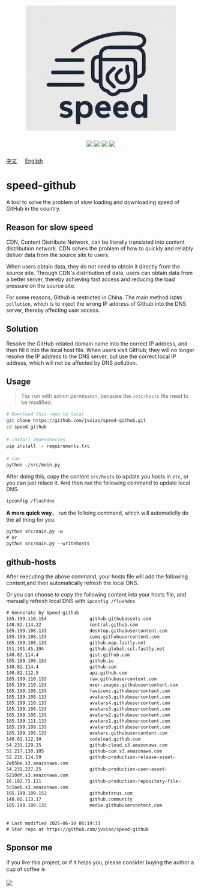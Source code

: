 


<!-- </img> -->
<div align="center"> <img src="./img/logo.jpg" width="400px"></div>

<p align="center" style="padding:10px 6px">
  <img src="https://img.shields.io/badge/Windows-10-2376bc?style=plastic&logo=microsoft&logoColor=ffffff" />
   <img src="https://img.shields.io/badge/Python-3.11-2376bc?style=plastic&logo=microsoft&logoColor=ffffff" />
  <img src="https://img.shields.io/github/issues/jvxiao/speed-github.svg?color=F48D73" />
  <img src="https://img.shields.io/github/license/jvxiao/speed-github.svg?logo=github"
</p>

[中文](./README-Cn.md) &emsp; [English](./README.md)

# speed-github

A tool to solve the problem of slow loading and downloading speed of GitHub in the country.

## Reason for slow speed

CDN, Content Distribute Network, can be literally translated into content distribution network. CDN solves the problem of how to quickly and reliably deliver data from the source site to users.

When users obtain data, they do not need to obtain it directly from the source site. Through CDN's distribution of data, users can obtain data from a better server, thereby achieving fast access and reducing the load pressure on the source site.

For some reasons, Github is restricted in China. The main method is`DNS pollution`, which is to inject the wrong IP address of Github into the DNS server, thereby affecting user access.

## Solution

Resolve the GitHub-related domain name into the correct IP address, and then fill it into the local host file. When users visit GitHub, they will no longer resolve the IP address to the DNS server, but use the correct local IP address, which will not be affected by DNS pollution.

## Usage
>Tip: run with admin permission, because the `/etc/hosts` file need to be modified.

``` bash
# Download this repo to local
git clone https://github.com/jvxiao/speed-github.git
cd speed-github

# install dependencies
pip install -r requirements.txt

# run
python ./src/main.py
```

After doing this, copy the content `src/hosts` to update you hosts in `etc`, or you can just relace it. And then run the following command to update local DNS.
```
ipconfig /flushdns
```

**A more quick way**， run the folloing command, which will automaticlly do the all thing for you.

```
python src/main.py -w
# or 
python src/main.py --writehosts
```
## github-hosts

After executing the above command, your hosts file will add the following content,and then automatically refresh the local DNS.

Or you can choose to copy the following content into your hosts file, and manually refresh local DNS with  `ipconfig /flushdns`

```
# Gennerate by Speed-github
185.199.110.154                github.githubassets.com
140.82.114.22                  central.github.com
185.199.108.133                desktop.githubusercontent.com
185.199.108.133                camo.githubusercontent.com
185.199.108.133                github.map.fastly.net
151.101.45.194                 github.global.ssl.fastly.net
140.82.114.4                   gist.github.com
185.199.108.153                github.io
140.82.114.4                   github.com
140.82.112.5                   api.github.com
185.199.110.133                raw.githubusercontent.com
185.199.110.133                user-images.githubusercontent.com
185.199.108.133                favicons.githubusercontent.com
185.199.108.133                avatars5.githubusercontent.com
185.199.110.133                avatars4.githubusercontent.com
185.199.108.133                avatars3.githubusercontent.com
185.199.108.133                avatars2.githubusercontent.com
185.199.111.133                avatars1.githubusercontent.com
185.199.109.133                avatars0.githubusercontent.com
185.199.108.133                avatars.githubusercontent.com
140.82.112.10                  codeload.github.com
54.231.129.25                  github-cloud.s3.amazonaws.com
52.217.130.105                 github-com.s3.amazonaws.com
52.216.114.59                  github-production-release-asset-2e65be.s3.amazonaws.com
54.231.227.25                  github-production-user-asset-6210df.s3.amazonaws.com
16.182.72.121                  github-production-repository-file-5c1aeb.s3.amazonaws.com
185.199.109.153                githubstatus.com
140.82.113.17                  github.community
185.199.108.133                media.githubusercontent.com


# Last modified 2025-06-10 06:19:33
# Star repo at https://github.com/jvxiao/speed-github
```

## Sponsor me

If you like this project, or if it helps you, please consider buying the author a cup of coffee :coffee:

<img src="https://image.baidu.com/search/down?url=http://tvax2.sinaimg.cn/mw690/0071fJItgy1i1vlvailptj30ih0h80wf.jpg" style="width:300px">
